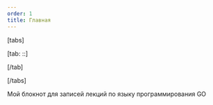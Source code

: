 ```yaml
---
order: 1
title: Главная
---
```


[tabs]

[tab: ::]



[/tab]

[/tabs]

Мой блокнот для записей лекций по языку программирования GO